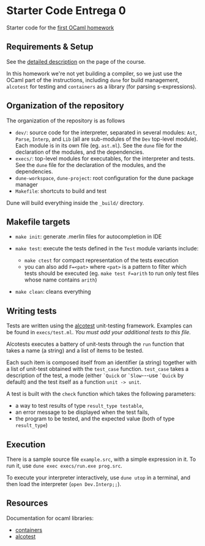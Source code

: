 # Starter Code Entrega 0

Starter code for the [first OCaml homework](https://users.dcc.uchile.cl/~etanter/CC5116/hw_0_enunciado.html)

## Requirements & Setup

See the [detailed description](https://users.dcc.uchile.cl/~etanter/CC5116/#%28part._materials%29) on the page of the course.

In this homework we're not yet building a compiler, so we just use the OCaml part of the instructions, including `dune` for build management, `alcotest` for testing and `containers` as a library (for parsing s-expressions).

## Organization of the repository

The organization of the repository is as follows 

- `dev/`: source code for the interpreter, separated in several modules: `Ast`, `Parse`, `Interp`, and `Lib` (all are sub-modules of the `Dev` top-level module). Each module is in its own file (eg. `ast.ml`). See the `dune` file for the declaration of the modules, and the dependencies.
- `execs/`: top-level modules for executables, for the interpreter and tests. See the `dune` file for the declaration of the modules, and the dependencies.
- `dune-workspace`, `dune-project`: root configuration for the dune package manager
- `Makefile`: shortcuts to build and test

Dune will build everything inside the `_build/` directory.

## Makefile targets

- `make init`: generate .merlin files for autocompletion in IDE

- `make test`: execute the tests defined in the `Test` module
  variants include: 
  * `make ctest` for compact representation of the tests execution
  * you can also add `F=<pat>` where `<pat>` is a pattern to filter which tests should be executed (eg. `make test F=arith` to run only test files whose name contains `arith`)
  
- `make clean`: cleans everything


## Writing tests

Tests are written using the [alcotest](https://github.com/mirage/alcotest) unit-testing framework. Examples can be found in `execs/test.ml`. *You must add your additional tests to this file.*

Alcotests executes a battery of unit-tests through the `run` function that takes a name (a string) and a list of items to be tested.

Each such item is composed itself from an identifier (a string) together with a list of unit-test obtained with the `test_case` function.
`test_case` takes a description of the test, a mode (either ``` `Quick ``` or ``` `Slow ```---use ``` `Quick ``` by default) and the test itself as a function `unit -> unit`.

A test is built with the `check` function which takes the following parameters:
- a way to test results of type `result_type testable`,
- an error message to be displayed when the test fails,
- the program to be tested, and the expected value (both of type `result_type`)


## Execution

There is a sample source file `example.src`, with a simple expression in it. 
To run it, use `dune exec execs/run.exe prog.src`.

To execute your interpreter interactively, use `dune utop` in a terminal, and then load the interpreter (`open Dev.Interp;;`).

## Resources

Documentation for ocaml libraries:
- [containers](http://c-cube.github.io/ocaml-containers/last/)
- [alcotest](https://mirage.github.io/alcotest/alcotest/index.html)

